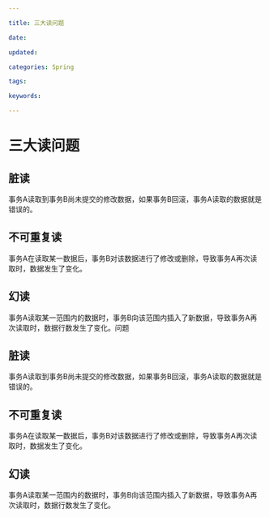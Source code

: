```yaml
---

title: 三大读问题

date: 

updated: 

categories: Spring

tags: 

keywords: 

---
```

# 三大读问题

## 脏读

事务A读取到事务B尚未提交的修改数据，如果事务B回滚，事务A读取的数据就是错误的。

## 不可重复读

事务A在读取某一数据后，事务B对该数据进行了修改或删除，导致事务A再次读取时，数据发生了变化。

## 幻读

事务A读取某一范围内的数据时，事务B向该范围内插入了新数据，导致事务A再次读取时，数据行数发生了变化。问题

## 脏读

事务A读取到事务B尚未提交的修改数据，如果事务B回滚，事务A读取的数据就是错误的。

## 不可重复读

事务A在读取某一数据后，事务B对该数据进行了修改或删除，导致事务A再次读取时，数据发生了变化。

## 幻读

事务A读取某一范围内的数据时，事务B向该范围内插入了新数据，导致事务A再次读取时，数据行数发生了变化。